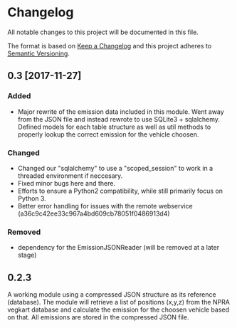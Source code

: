 # Changelog

All notable changes to this project will be documented in this file.

The format is based on [Keep a Changelog](http://keepachangelog.com/en/1.0.0/)
and this project adheres to [Semantic Versioning](http://semver.org/spec/v2.0.0.html).


## 0.3 [2017-11-27]
### Added
- Major rewrite of the emission data included in this module. Went away from the JSON file and instead rewrote to use SQLite3 + sqlalchemy. Defined models for each table structure as well as util methods to properly lookup the correct emission for the vehicle choosen.

### Changed
- Changed our "sqlalchemy" to use a "scoped_session" to work in a threaded environment if neccesary.
- Fixed minor bugs here and there.
- Efforts to ensure a Python2 compatibility, while still primarily focus on Python 3.
- Better error handling for issues with the remote webservice (a36c9c42ee33c967a4bd609cb78051f0486913d4)

### Removed 
- dependency for the EmissionJSONReader (will be removed at a later stage)

## 0.2.3

A working module using a compressed JSON structure as its reference (database). The module will retrieve a list of positions (x,y,z) from the NPRA vegkart database and calculate the emission for the choosen vehicle based on that. All emissions are stored in the compressed JSON file.
